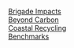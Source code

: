 [Brigade Impacts](brigades/)  
[Beyond Carbon](beyondcarbon/)  
[Coastal Recycling](coastal/)  
[Benchmarks](benchmarks/)  